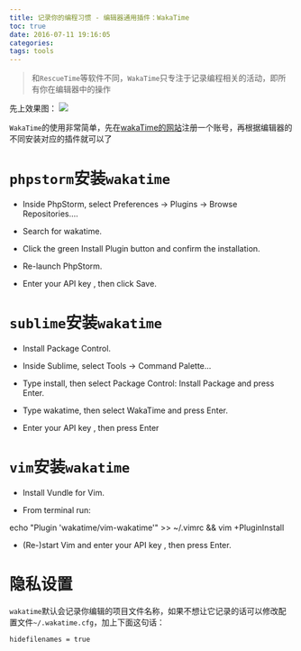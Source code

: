 ```yaml
---
title: 记录你的编程习惯 - 编辑器通用插件：WakaTime
toc: true
date: 2016-07-11 19:16:05
categories:
tags: tools
---
```


>和`RescueTime`等软件不同，`WakaTime`只专注于记录编程相关的活动，即所有你在编辑器中的操作  

先上效果图：
![](http://o9xbyqajf.bkt.clouddn.com/images/1468241463615.png)


<!--more-->

`WakaTime`的使用非常简单，先在[wakaTime的网站](https://wakatime.com)注册一个账号，再根据编辑器的不同安装对应的插件就可以了

# `phpstorm`安装`wakatime`
 - Inside PhpStorm, select Preferences → Plugins → Browse Repositories....

 - Search for wakatime.

 - Click the green Install Plugin button and confirm the installation.

 - Re-launch PhpStorm.

 - Enter your API key , then click Save.
 

# `sublime`安装`wakatime`
 - Install Package Control.

 - Inside Sublime, select Tools → Command Palette...

 - Type install, then select Package Control: Install Package and press Enter.

 - Type wakatime, then select WakaTime and press Enter.

 - Enter your API key , then press Enter

# `vim`安装`wakatime`

 - Install Vundle for Vim.

 - From terminal run:

echo "Plugin 'wakatime/vim-wakatime'" >> ~/.vimrc && vim +PluginInstall

 - (Re-)start Vim and enter your API key , then press Enter.

 
 # 隐私设置
 
 `wakatime`默认会记录你编辑的项目文件名称，如果不想让它记录的话可以修改配置文件`~/.wakatime.cfg`，加上下面这句话：

 ```
 hidefilenames = true
 ``` 

